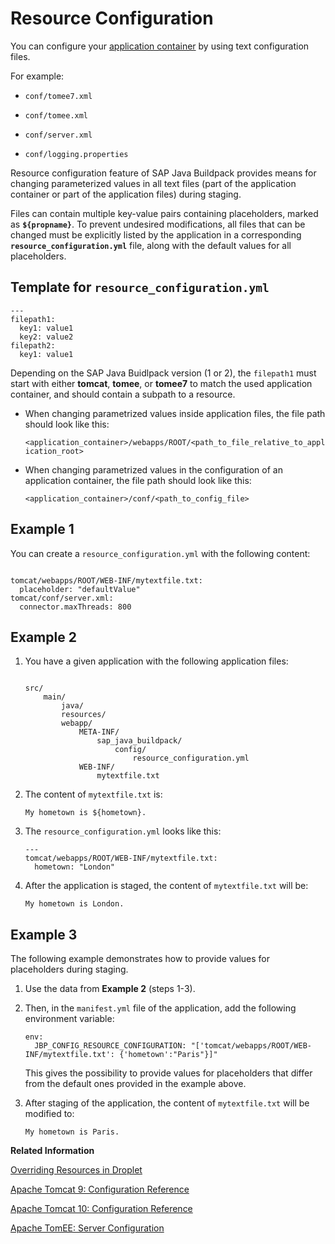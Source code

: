 <!-- loioc893e9c7d05e4cca8151a5c3d87ec6ce -->

# Resource Configuration

You can configure your [application container](runtimes-and-containers-83d2416.md) by using text configuration files.

For example:

-   `conf/tomee7.xml`

-   `conf/tomee.xml`

-   `conf/server.xml`

-   `conf/logging.properties`


Resource configuration feature of SAP Java Buildpack provides means for changing parameterized values in all text files \(part of the application container or part of the application files\) during staging.

Files can contain multiple key-value pairs containing placeholders, marked as **`${propname}`**. To prevent undesired modifications, all files that can be changed must be explicitly listed by the application in a corresponding **`resource_configuration.yml`** file, along with the default values for all placeholders.



<a name="loioc893e9c7d05e4cca8151a5c3d87ec6ce__section_kbh_h5v_jcc"/>

## Template for `resource_configuration.yml`

```
---
filepath1:
  key1: value1
  key2: value2
filepath2:
  key1: value1
```

Depending on the SAP Java Buidlpack version \(1 or 2\), the `filepath1` must start with either **tomcat**, **tomee**, or **tomee7** to match the used application container, and should contain a subpath to a resource.

-   When changing parametrized values inside application files, the file path should look like this:

    `<application_container>/webapps/ROOT/<path_to_file_relative_to_application_root>`

-   When changing parametrized values in the configuration of an application container, the file path should look like this:

    `<application_container>/conf/<path_to_config_file>`




<a name="loioc893e9c7d05e4cca8151a5c3d87ec6ce__section_gd4_gtv_jcc"/>

## Example 1

You can create a `resource_configuration.yml` with the following content:

```

tomcat/webapps/ROOT/WEB-INF/mytextfile.txt:
  placeholder: "defaultValue"
tomcat/conf/server.xml:
  connector.maxThreads: 800

```



<a name="loioc893e9c7d05e4cca8151a5c3d87ec6ce__section_iq5_dtv_jcc"/>

## Example 2

1.  You have a given application with the following application files:

    ```
    
    src/
    	main/
    		java/
    		resources/
    		webapp/
    			META-INF/
    				sap_java_buildpack/
    					config/
    						resource_configuration.yml
    			WEB-INF/
    				mytextfile.txt
    
    ```

2.  The content of `mytextfile.txt` is:

    ```
    My hometown is ${hometown}.
    ```

3.  The `resource_configuration.yml` looks like this:

    ```
    ---
    tomcat/webapps/ROOT/WEB-INF/mytextfile.txt:
      hometown: "London"
    ```

4.  After the application is staged, the content of `mytextfile.txt` will be:

    ```
    My hometown is London.
    ```




<a name="loioc893e9c7d05e4cca8151a5c3d87ec6ce__section_pwr_gtv_jcc"/>

## Example 3

The following example demonstrates how to provide values for placeholders during staging.

1.  Use the data from **Example 2** \(steps 1-3\).

2.  Then, in the `manifest.yml` file of the application, add the following environment variable:

    ```
    env:
      JBP_CONFIG_RESOURCE_CONFIGURATION: "['tomcat/webapps/ROOT/WEB-INF/mytextfile.txt': {'hometown':"Paris"}]"
    ```

    This gives the possibility to provide values for placeholders that differ from the default ones provided in the example above.

3.  After staging of the application, the content of `mytextfile.txt` will be modified to:

    ```
    My hometown is Paris.
    ```


**Related Information**  


[Overriding Resources in Droplet](overriding-resources-in-droplet-0a34588.md "Applications can override resources in the droplet by placing directory files that have the same relative path as the droplet root.")

[Apache Tomcat 9: Configuration Reference](https://tomcat.apache.org/tomcat-9.0-doc/config/)

[Apache Tomcat 10: Configuration Reference](https://tomcat.apache.org/tomcat-10.0-doc/config/)

[Apache TomEE: Server Configuration](https://tomee.apache.org/latest/docs/admin/configuration/index.html)

